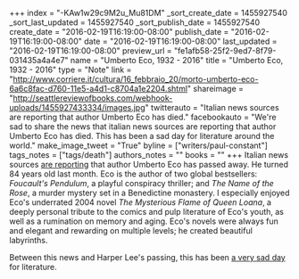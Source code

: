 +++
index = "-KAw1w29c9M2u_Mu81DM"
_sort_create_date = 1455927540
_sort_last_updated = 1455927540
_sort_publish_date = 1455927540
create_date = "2016-02-19T16:19:00-08:00"
publish_date = "2016-02-19T16:19:00-08:00"
date = "2016-02-19T16:19:00-08:00"
last_updated = "2016-02-19T16:19:00-08:00"
preview_url = "fe1afb58-25f2-9ed7-8f79-031435a4a4e7"
name = "Umberto Eco, 1932 - 2016"
title = "Umberto Eco, 1932 - 2016"
type = "Note"
link = "http://www.corriere.it/cultura/16_febbraio_20/morto-umberto-eco-6a6c8fac-d760-11e5-a4d1-c8704a1e2204.shtml"
shareimage = "http://seattlereviewofbooks.com/webhook-uploads/1455927433334/images.jpg"
twitterauto = "Italian news sources are reporting that author Umberto Eco has died."
facebookauto = "We're sad to share the news that italian news sources are reporting that author Umberto Eco has died. This has been a sad day for literature around the world."
make_image_tweet = "True"
byline = ["writers/paul-constant"]
tags_notes = ["tags/death"]
authors_notes = ""
books = ""
+++
Italian news sources [are reporting](http://www.corriere.it/cultura/16_febbraio_20/morto-umberto-eco-6a6c8fac-d760-11e5-a4d1-c8704a1e2204.shtml) that author Umberto Eco has passed away. He turned 84 years old last month. Eco is the author of two global bestsellers: *Foucault's Pendulum*, a playful conspiracy thriller; and *The Name of the Rose*, a murder mystery set in a Benedictine monastery. I especially enjoyed Eco's underrated 2004 novel *The Mysterious Flame of Queen Loana*, a deeply personal tribute to the comics and pulp literature of Eco's youth, as well as a rumination on memory and aging. Eco's novels were always fun and elegant and rewarding on multiple levels; he created beautiful labyrinths. 

Between this news and Harper Lee's passing, this has been [a very sad day](http://seattlereviewofbooks.com/notes/2016/02/19/harper-lee-1926-2016/) for literature.